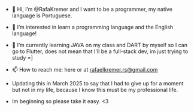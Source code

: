 - 👋 Hi, I’m @RafaKremer and I want to be a programmer, my native language is Portuguese.
- 👀 I’m interested in learn a programming language and the English language!
- 🌱 I’m currently learning JAVA on my class and DART by myself so I can go to Flutter, does not mean that I'll be a full-stack dev, im just trying to study =]
- 📫 How to reach me: here or at rafaelkremer.rs@gmail.com
- Updating this in March 2025 to say that I had to give up for a moment but not in my life, because I know this must be my professional life.

- Im beginning so please take it easy. <3

<!---
RafaKremer/RafaKremer is a ✨ special ✨ repository because its `README.md` (this file) appears on your GitHub profile.
You can click the Preview link to take a look at your changes.
--->
